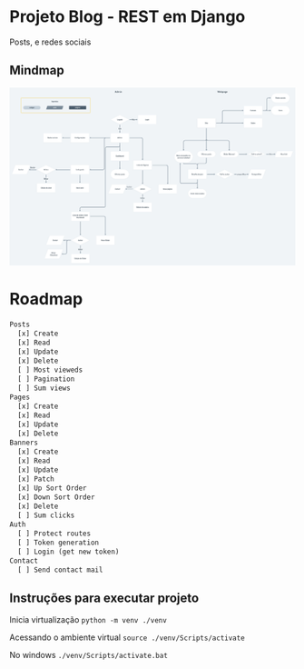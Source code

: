 # Projeto Blog - REST em Django
Posts, e redes sociais

## Mindmap
![Mindmap](https://raw.githubusercontent.com/richellyitalo/blog-django/master/.data/blog-projeto_mindmap.png)


# Roadmap
```
Posts
  [x] Create
  [x] Read
  [x] Update
  [x] Delete
  [ ] Most vieweds
  [ ] Pagination
  [ ] Sum views
Pages
  [x] Create
  [x] Read
  [x] Update
  [x] Delete
Banners
  [x] Create
  [x] Read
  [x] Update
  [x] Patch
  [x] Up Sort Order
  [x] Down Sort Order
  [x] Delete
  [ ] Sum clicks
Auth
  [ ] Protect routes
  [ ] Token generation
  [ ] Login (get new token)
Contact
  [ ] Send contact mail
```


## Instruções para executar projeto

Inicia virtualização
`python -m venv ./venv`

Acessando o ambiente virtual
`source ./venv/Scripts/activate`

No windows
`./venv/Scripts/activate.bat`
